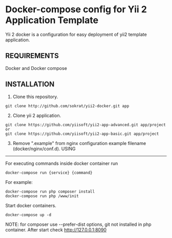 Docker-compose config for Yii 2 Application Template
===================================
Yii 2 docker is a configuration for easy deployment of yii2 template application.

REQUIREMENTS
------------

Docker and Docker compose

INSTALLATION
------------
1. Clone this repository. 
~~~
git clone http://github.com/sokrat/yii2-docker.git app
~~~
2. Clone yii 2 application.
~~~
git clone https://github.com/yiisoft/yii2-app-advanced.git app/project
or
git clone https://github.com/yiisoft/yii2-app-basic.git app/project
~~~
3. Remove ".example" from nginx configuration example filename (docker/nginx/conf.d).
USING
------
For executing commands inside docker container run
~~~
docker-compose run {service} {command}
~~~
For example:
~~~
docker-compose run php composer install
docker-compose run php /www/init
~~~

Start docker containers.
~~~
docker-compose up -d
~~~
NOTE: for composer use --prefer-dist options, git not installed in php container.
After start check http://127.0.0.1:8090